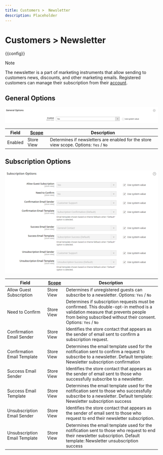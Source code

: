 ```yaml
---
title: Customers >  Newsletter
description: Placeholder
---
```

# Customers >  Newsletter

{{config}}

>[!NOTE]
>
>The newsletter is a part of marketing instruments that allow sending to customers news, discounts, and other marketing emails. Registered customers can manage their subscription from their [account](https://docs.magento.com/user-guide/customers/account-dashboard-newsletter-subscriptions.html).

## General Options

![General Options](./assets/newsletter-general-options.png)<!-- zoom -->

|Field|[Scope](../../getting-started/websites-stores-views.md#scope-settings)|Description|
|--- |--- |--- |
|Enabled|Store View|Determines if newsletters are enabled for the store view scope. Options: `Yes` / `No`|

## Subscription Options

![Subscription Options](./assets/newsletter-subscription-options.png)<!-- zoom -->

<!-- Subscription Options](https://docs.magento.com/user-guide/marketing/newsletter-configuration.html) -->

|Field|[Scope](../../getting-started/websites-stores-views.md#scope-settings)|Description|
|--- |--- |--- |
|Allow Guest Subscription|Store View|Determines if unregistered guests can subscribe to a newsletter. Options: `Yes` / `No`|
|Need to Confirm|Store View|Determines if subscription requests must be confirmed. This double-opt-in method is a validation measure that prevents people from being subscribed without their consent. Options: `Yes` / `No`|
|Confirmation Email Sender|Store View|Identifies the store contact that appears as the sender of email sent to confirm a subscription request.|
|Confirmation Email Template|Store View|Determines the email template used for the notification sent to confirm a request to subscribe to a newsletter.  Default template: Newsletter subscription confirmation|
|Success Email Sender|Store View|Identifies the store contact that appears as the sender of email sent to those who successfully subscribe to a newsletter.|
|Success Email Template|Store View|Determines the email template used for the notification sent to those who successfully subscribe to a newsletter.  Default template: Newsletter subscription success|
|Unsubscription Email Sender|Store View|Identifies the store contact that appears as the sender of email sent to those who request to end their newsletter subscription.|
|Unsubscription Email Template|Store View|Determines the email template used for the notification sent to those who request to end their newsletter subscription.  Default template: Newsletter unsubscription success|
